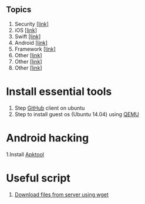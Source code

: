 ## Topics

1. Security [[link]](/security/)
2. iOS [[link]](/security/ios.md)
3. Swift [[link]](/dev/ios/swift.md)
4. Android [[link]](/security/)
5. Framework [[link]](dev/ios/framework.md)
6. Other [[link]](/security/)
7. Other [[link]](/security/)
8. Other [[link]](/security/)

# Install essential tools

1. Step <a href=/source/github.sh>GitHub</a> client on ubuntu
2. Step to install guest os (Ubuntu 14.04) using <a href=/source/QEMU.md>QEMU</a>

# Android hacking

1.Install <a href=/source/Apktool.md> Apktool </a>

<h1> Useful script </h1>

1. <a href="/source/script/download-files-from-server.md"> Download files from server using wget</a>
